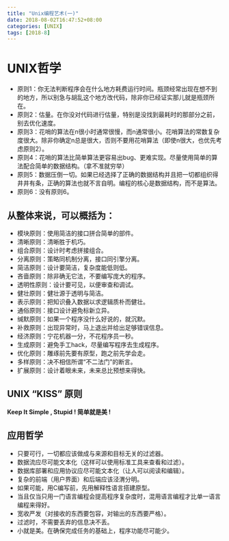 ```yaml
---
title: "Unix编程艺术(一)"
date: 2018-08-02T16:47:52+08:00
categories: [UNIX]
tags: [2018-8]
---
```


# UNIX哲学

+ 原则1：你无法判断程序会在什么地方耗费运行时间。瓶颈经常出现在想不到的地方，所以别急与胡乱这个地方改代码，除非你已经证实那儿就是瓶颈所在。
+ 原则2：估量。在你没对代码进行估量，特别是没找到最耗时的那部分之前，别去优化速度。
+ 原则3：花哨的算法在n很小时通常很慢，而n通常很小。花哨算法的常数复杂度很大。除非你确定n总是很大，否则不要用花哨算法（即使n很大，也优先考虑原则2）。
+ 原则4：花哨的算法比简单算法更容易出bug、更难实现。尽量使用简单的算法配合简单的数据结构。（拿不准就穷举）
+ 原则5：数据压倒一切。如果已经选择了正确的数据结构并且把一切都组织得井井有条，正确的算法也就不言自明。编程的核心是数据结构，而不是算法。
+ 原则6：没有原则6。

## 从整体来说，可以概括为：

+ 模块原则：使用简洁的接口拼合简单的部件。
+ 清晰原则：清晰胜于机巧。
+ 组合原则：设计时考虑拼接组合。
+ 分离原则：策略同机制分离，接口同引擎分离。
+ 简洁原则：设计要简洁，复杂度能低则低。
+ 吝啬原则：除非确无它法，不要编写庞大的程序。
+ 透明性原则：设计要可见，以便审查和调试。
+ 健壮原则：健壮源于透明与简洁。
+ 表示原则：把知识叠入数据以求逻辑质朴而健壮。
+ 通俗原则：接口设计避免标新立异。
+ 缄默原则：如果一个程序没什么好说的，就沉默。
+ 补救原则：出现异常时，马上退出并给出足够错误信息。
+ 经济原则：宁花机器一分，不花程序员一秒。
+ 生成原则：避免手工hack，尽量编写程序去生成程序。
+ 优化原则：雕琢前先要有原型，跑之前先学会走。
+ 多样原则：决不相信所谓“不二法门”的断言。
+ 扩展原则：设计着眼未来，未来总比预想来得快。

## UNIX “KISS” 原则
<b>Keep It Simple , Stupid ! 简单就是美 !</b>

## 应用哲学

+ 只要可行，一切都应该做成与来源和目标无关的过滤器。
+ 数据流应尽可能文本化（这样可以使用标准工具来查看和过滤）。
+ 数据库部署和应用协议应尽可能文本化（让人可以阅读和编辑）。
+ 复杂的前端（用户界面）和后端应该泾渭分明。
+ 如果可能，用C编写前，先用解释性语言搭建原型。
+ 当且仅当只用一门语言编程会提高程序复杂度时，混用语言编程才比单一语言编程来得好。
+ 宽收严发（对接收的东西要包容，对输出的东西要严格）。
+ 过滤时，不需要丢弃的信息决不丢。
+ 小就是美。在确保完成任务的基础上，程序功能尽可能少。